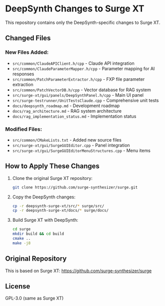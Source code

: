 # DeepSynth Changes to Surge XT

This repository contains only the DeepSynth-specific changes to Surge XT.

## Changed Files

### New Files Added:
- `src/common/ClaudeAPIClient.h/cpp` - Claude API integration
- `src/common/ClaudeParameterMapper.h/cpp` - Parameter mapping for AI responses  
- `src/common/PatchParameterExtractor.h/cpp` - FXP file parameter extraction
- `src/common/PatchVectorDB.h/cpp` - Vector database for RAG system
- `src/surge-xt/gui/panels/DeepSynthPanel.h/cpp` - Main UI panel
- `src/surge-testrunner/UnitTestsClaude.cpp` - Comprehensive unit tests
- `docs/deepsynth_roadmap.md` - Development roadmap
- `docs/rag_architecture.md` - RAG system architecture
- `docs/rag_implementation_status.md` - Implementation status

### Modified Files:
- `src/common/CMakeLists.txt` - Added new source files
- `src/surge-xt/gui/SurgeGUIEditor.cpp` - Panel integration
- `src/surge-xt/gui/SurgeGUIEditorMenuStructures.cpp` - Menu items

## How to Apply These Changes

1. Clone the original Surge XT repository:
   ```bash
   git clone https://github.com/surge-synthesizer/surge.git
   ```

2. Copy the DeepSynth changes:
   ```bash
   cp -r deepsynth-surge-xt/src/* surge/src/
   cp -r deepsynth-surge-xt/docs/* surge/docs/
   ```

3. Build Surge XT with DeepSynth:
   ```bash
   cd surge
   mkdir build && cd build
   cmake ..
   make -j8
   ```

## Original Repository

This is based on Surge XT: https://github.com/surge-synthesizer/surge

## License

GPL-3.0 (same as Surge XT)